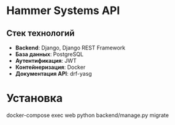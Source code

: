 # Hammer Systems API

## Стек технологий

- **Backend**: Django, Django REST Framework
- **База данных**: PostgreSQL
- **Аутентификация**: JWT
- **Контейнеризация**: Docker
- **Документация API**: drf-yasg

# Установка

docker-compose exec web python backend/manage.py migrate